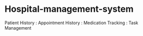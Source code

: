 # Hospital-management-system
Patient History :
Appointment History :
Medication Tracking :
Task Management 
